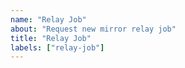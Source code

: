 ```yaml
---
name: "Relay Job"
about: "Request new mirror relay job"
title: "Relay Job"
labels: ["relay-job"]
---
```

